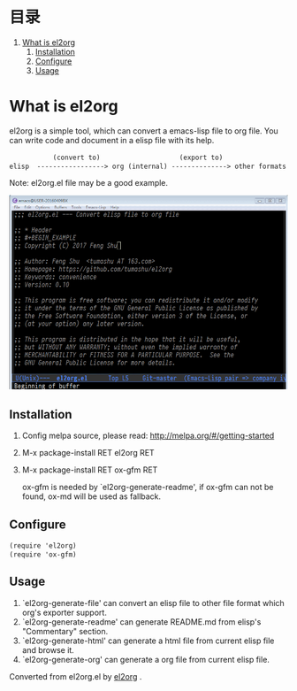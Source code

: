 
# &#30446;&#24405;

1.  [What is el2org](#org6cb4fa8)
    1.  [Installation](#org2882211)
    2.  [Configure](#org75af1b0)
    3.  [Usage](#orgf3605fc)


<a id="org6cb4fa8"></a>

# What is el2org

el2org is a simple tool, which can convert a emacs-lisp file to org file.
You can write code and document in a elisp file with its help.

               (convert to)                    (export to)
    elisp  -----------------> org (internal) --------------> other formats

Note: el2org.el file may be a good example.

![img](./snapshots/el2org.gif)


<a id="org2882211"></a>

## Installation

1.  Config melpa source, please read: <http://melpa.org/#/getting-started>
2.  M-x package-install RET el2org RET
3.  M-x package-install RET ox-gfm RET

    ox-gfm is needed by \`el2org-generate-readme', if ox-gfm can not be found,
    ox-md will be used as fallback.


<a id="org75af1b0"></a>

## Configure

    (require 'el2org)
    (require 'ox-gfm)


<a id="orgf3605fc"></a>

## Usage

1.  \`el2org-generate-file' can convert an elisp file to other file format
    which org's exporter support.
2.  \`el2org-generate-readme' can generate README.md from elisp's "Commentary"
    section.
3.  \`el2org-generate-html' can generate a html file from current elisp file
    and browse it.
4.  \`el2org-generate-org' can generate a org file from current elisp file.



Converted from el2org.el by [el2org](https://github.com/tumashu/el2org) .